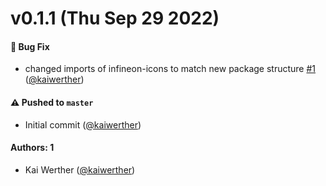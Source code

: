 # v0.1.1 (Thu Sep 29 2022)

#### 🐛 Bug Fix

- changed imports of infineon-icons to match new package structure [#1](https://github.com/Infineon/infineon-icons-vue/pull/1) ([@kaiwerther](https://github.com/kaiwerther))

#### ⚠️ Pushed to `master`

- Initial commit ([@kaiwerther](https://github.com/kaiwerther))

#### Authors: 1

- Kai Werther ([@kaiwerther](https://github.com/kaiwerther))
